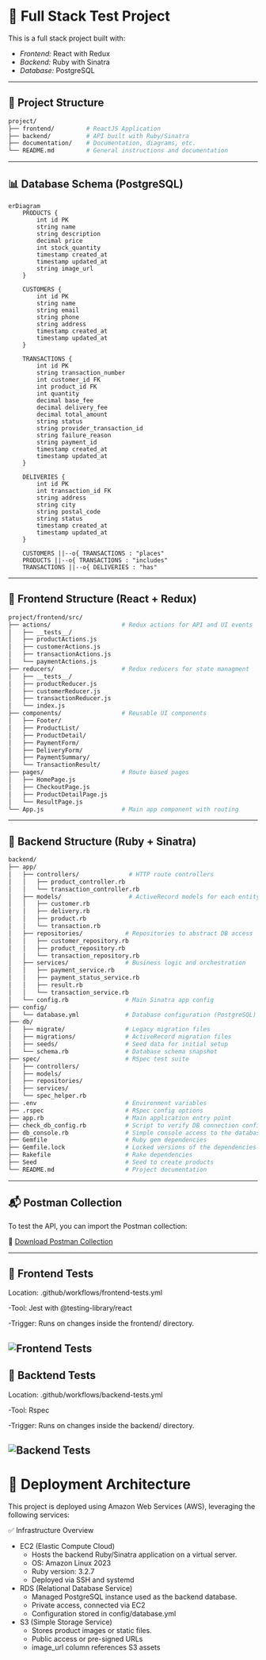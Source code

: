 # 🧪 Full Stack Test Project

This is a full stack project built with:

- *Frontend:* React with Redux  
- *Backend:* Ruby with Sinatra  
- *Database:* PostgreSQL  

---

## 📂 Project Structure

```bash
project/
├── frontend/         # ReactJS Application
├── backend/          # API built with Ruby/Sinatra
├── documentation/    # Documentation, diagrams, etc.
└── README.md         # General instructions and documentation
```

---

## 📊 Database Schema (PostgreSQL)
```mermaid
erDiagram
    PRODUCTS {
        int id PK
        string name
        string description
        decimal price
        int stock_quantity
        timestamp created_at
        timestamp updated_at
        string image_url
    }

    CUSTOMERS {
        int id PK
        string name
        string email
        string phone
        string address
        timestamp created_at
        timestamp updated_at
    }

    TRANSACTIONS {
        int id PK
        string transaction_number
        int customer_id FK
        int product_id FK
        int quantity
        decimal base_fee
        decimal delivery_fee
        decimal total_amount
        string status
        string provider_transaction_id
        string failure_reason
        string payment_id
        timestamp created_at
        timestamp updated_at
    }

    DELIVERIES {
        int id PK
        int transaction_id FK
        string address
        string city
        string postal_code
        string status
        timestamp created_at
        timestamp updated_at
    }

    CUSTOMERS ||--o{ TRANSACTIONS : "places"
    PRODUCTS ||--o{ TRANSACTIONS : "includes"
    TRANSACTIONS ||--o{ DELIVERIES : "has"

```

---

## 📂 Frontend Structure (React + Redux)

```bash
project/frontend/src/
├── actions/                    # Redux actions for API and UI events
│   ├── __tests__/
│   ├── productActions.js
│   ├── customerActions.js
│   ├── transactionActions.js
│   └── paymentActions.js
├── reducers/                   # Redux reducers for state managment
│   ├── __tests__/
│   ├── productReducer.js
│   ├── customerReducer.js
│   ├── transactionReducer.js
│   └── index.js
├── components/                 # Reusable UI components
│   ├── Footer/
│   ├── ProductList/
│   ├── ProductDetail/
│   ├── PaymentForm/
│   ├── DeliveryForm/
│   ├── PaymentSummary/
│   └── TransactionResult/
├── pages/                      # Route based pages
│   ├── HomePage.js
│   ├── CheckoutPage.js
│   ├── ProductDetailPage.js
│   └── ResultPage.js
└── App.js                      # Main app component with routing
```

---

## 📂 Backend Structure (Ruby + Sinatra)

```bash
backend/
├── app/
│   ├── controllers/              # HTTP route controllers
│   │   ├── product_controller.rb
│   │   └── transaction_controller.rb
│   ├── models/                   # ActiveRecord models for each entity
│   │   ├── customer.rb
│   │   ├── delivery.rb
│   │   ├── product.rb
│   │   └── transaction.rb
│   ├── repositories/            # Repositories to abstract DB access
│   │   ├── customer_repository.rb
│   │   ├── product_repository.rb
│   │   └── transaction_repository.rb
│   ├── services/                # Business logic and orchestration
│   │   ├── payment_service.rb
│   │   ├── payment_status_service.rb
│   │   ├── result.rb
│   │   └── transaction_service.rb
│   └── config.rb                # Main Sinatra app config
├── config/
│   └── database.yml             # Database configuration (PostgreSQL)
├── db/
│   ├── migrate/                 # Legacy migration files
│   ├── migrations/              # ActiveRecord migration files
│   ├── seeds/                   # Seed data for initial setup
│   └── schema.rb                # Database schema snapshot
├── spec/                        # RSpec test suite
│   ├── controllers/
│   ├── models/
│   ├── repositories/
│   ├── services/
│   └── spec_helper.rb
├── .env                         # Environment variables
├── .rspec                       # RSpec config options
├── app.rb                       # Main application entry point
├── check_db_config.rb           # Script to verify DB connection config
├── db_console.rb                # Simple console access to the database
├── Gemfile                      # Ruby gem dependencies
├── Gemfile.lock                 # Locked versions of the dependencies
├── Rakefile                     # Rake dependencies
├── Seed                         # Seed to create products
└── README.md                    # Project documentation

```
---
## 📬 Postman Collection

To test the API, you can import the Postman collection:

🔗 [Download Postman Collection](./documentation/postman_collection.json)

---
## 🧪 Frontend Tests
Location: .github/workflows/frontend-tests.yml

-Tool: Jest with @testing-library/react

-Trigger: Runs on changes inside the frontend/ directory.

![Frontend Tests](https://github.com/andressanchez01/full_stack_test/actions/workflows/frontend-tests.yml/badge.svg)
---
## 🧪 Backtend Tests
Location: .github/workflows/backend-tests.yml

-Tool: Rspec

-Trigger: Runs on changes inside the backend/ directory.

![Backend Tests](https://github.com/andressanchez01/full_stack_test/actions/workflows/backend-tests.yml/badge.svg)
---
# 🚀 Deployment Architecture

This project is deployed using Amazon Web Services (AWS), leveraging the following services:

✅ Infrastructure Overview

- EC2 (Elastic Compute Cloud)
    - Hosts the backend Ruby/Sinatra application on a virtual server.
    - OS: Amazon Linux 2023
    - Ruby version: 3.2.7
    - Deployed via SSH and systemd
- RDS (Relational Database Service)
    - Managed PostgreSQL instance used as the backend database.
    - Private access, connected via EC2
    - Configuration stored in config/database.yml
- S3 (Simple Storage Service)
    - Stores product images or static files.
    - Public access or pre-signed URLs
    - image_url column references S3 assets

